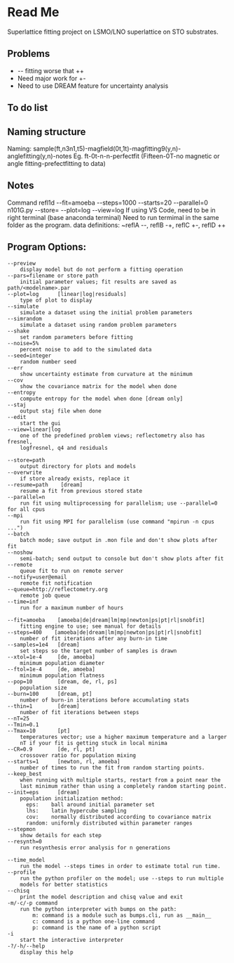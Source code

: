 # Read Me
Superlattice fitting project on LSMO/LNO superlattice on STO substrates.

## Problems
* -- fitting worse that ++
* Need major work for +-
* Need to use DREAM feature for uncertainty analysis
 
## To do list

## Naming structure
Naming: sample(ft,n3n1,t5)-magfield(0t,1t)-magfitting9(y,n)-anglefitting(y,n)-notes
Eg. ft-0t-n-n-perfectfit (Fifteen-0T-no magnetic or angle fitting-prefectfitting to data)

## Notes
Command
refl1d --fit=amoeba --steps=1000 --starts=20 --parallel=0 n101G.py --store= --plot=log --view=log
If using VS Code, need to be in right terminal (base anaconda terminal)
Need to run termimal in the same folder as the program.
data definitions: ~reflA --, reflB -+, reflC +-, reflD ++

## Program Options:

    --preview
        display model but do not perform a fitting operation
    --pars=filename or store path
        initial parameter values; fit results are saved as path/<modelname>.par
    --plot=log      [linear|log|residuals]
        type of plot to display
    --simulate
        simulate a dataset using the initial problem parameters
    --simrandom
        simulate a dataset using random problem parameters
    --shake
        set random parameters before fitting
    --noise=5%
        percent noise to add to the simulated data
    --seed=integer
        random number seed
    --err
        show uncertainty estimate from curvature at the minimum
    --cov
        show the covariance matrix for the model when done
    --entropy
        compute entropy for the model when done [dream only]
    --staj
        output staj file when done
    --edit
        start the gui
    --view=linear|log
        one of the predefined problem views; reflectometry also has fresnel,
        logfresnel, q4 and residuals

    --store=path
        output directory for plots and models
    --overwrite
        if store already exists, replace it
    --resume=path    [dream]
        resume a fit from previous stored state
    --parallel=n
        run fit using multiprocessing for parallelism; use --parallel=0 for all cpus
    --mpi
        run fit using MPI for parallelism (use command "mpirun -n cpus ...")
    --batch
        batch mode; save output in .mon file and don't show plots after fit
    --noshow
        semi-batch; send output to console but don't show plots after fit
    --remote
        queue fit to run on remote server
    --notify=user@email
        remote fit notification
    --queue=http://reflectometry.org
        remote job queue
    --time=inf
        run for a maximum number of hours

    --fit=amoeba    [amoeba|de|dream|lm|mp|newton|ps|pt|rl|snobfit]
        fitting engine to use; see manual for details
    --steps=400    [amoeba|de|dream|lm|mp|newton|ps|pt|rl|snobfit]
        number of fit iterations after any burn-in time
    --samples=1e4   [dream]
        set steps so the target number of samples is drawn
    --xtol=1e-4     [de, amoeba]
        minimum population diameter
    --ftol=1e-4     [de, amoeba]
        minimum population flatness
    --pop=10        [dream, de, rl, ps]
        population size
    --burn=100      [dream, pt]
        number of burn-in iterations before accumulating stats
    --thin=1        [dream]
        number of fit iterations between steps
    --nT=25
    --Tmin=0.1
    --Tmax=10       [pt]
        temperatures vector; use a higher maximum temperature and a larger
        nT if your fit is getting stuck in local minima
    --CR=0.9        [de, rl, pt]
        crossover ratio for population mixing
    --starts=1      [newton, rl, amoeba]
        number of times to run the fit from random starting points.
    --keep_best
        when running with multiple starts, restart from a point near the
        last minimum rather than using a completely random starting point.
    --init=eps      [dream]
        population initialization method:
          eps:    ball around initial parameter set
          lhs:    latin hypercube sampling
          cov:    normally distributed according to covariance matrix
          random: uniformly distributed within parameter ranges
    --stepmon
        show details for each step
    --resynth=0
        run resynthesis error analysis for n generations

    --time_model
        run the model --steps times in order to estimate total run time.
    --profile
        run the python profiler on the model; use --steps to run multiple
        models for better statistics
    --chisq
        print the model description and chisq value and exit
    -m/-c/-p command
        run the python interpreter with bumps on the path:
            m: command is a module such as bumps.cli, run as __main__
            c: command is a python one-line command
            p: command is the name of a python script
    -i
        start the interactive interpreter
    -?/-h/--help
        display this help